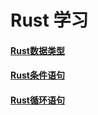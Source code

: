 # Rust 学习


#### [Rust数据类型](datetype/Readme.md)

#### [Rust条件语句](ondition/Readme.md)

#### [Rust循环语句](loop/Readme.md)



